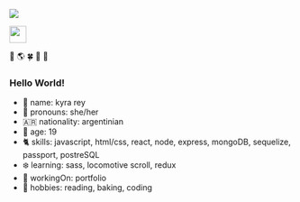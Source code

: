 
<!--
**kyrarey/kyrarey** is a ✨ _special_ ✨ repository because its `README.md` (this file) appears on your GitHub profile.

### Hi there 👋

Here are some ideas to get you started:

- 🔭 I’m currently working on ...
- 🌱 I’m currently learning ...
- 👯 I’m looking to collaborate on ...
- 🤔 I’m looking for help with ...
- 💬 Ask me about ...
- 📫 How to reach me: ...
- 😄 Pronouns: ...
- ⚡ Fun fact: ...
-->

![](3oa.gif)

<a href="https://www.linkedin.com/in/kyrarey/">
    <img height="30" src="https://cdn2.iconfinder.com/data/icons/social-icon-3/512/social_style_3_in-306.png"/>
</a>


🌱  🌎  :four_leaf_clover:  🦜 🍐
### Hello World!

- :cherry_blossom: name: kyra rey
- :chestnut: pronouns: she/her
- 🇦🇷 nationality: argentinian
- :sunflower: age: 19
- :cat2: skills: javascript, html/css, react, node, express, mongoDB, sequelize, passport, postreSQL
- :snowflake: learning: sass, locomotive scroll, redux
- 🔭 workingOn: portfolio
- :ocean: hobbies: reading, baking, coding

